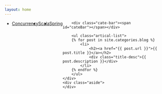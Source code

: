 ```yaml
---
layout: home
---
```


<div class="index-content blog">
    <div class="section">
        <ul class="artical-cate">
            <li class="on" style="float:left"><a href="/"><span>Concurrency</span></a></li>
            <li style="float:left"><a href="/scala"><span>Scala</span></a></li>
            <li style="float:left"><a href="/project"><span>Spring</span></a></li>
        </ul>

        <div class="cate-bar"><span id="cateBar"></span></div>

        <ul class="artical-list">
        {% for post in site.categories.blog %}
            <li>
                <h2><a href="{{ post.url }}">{{ post.title }}</a></h2>
                <div class="title-desc">{{ post.description }}</div>
            </li>
        {% endfor %}
        </ul>
    </div>
    <div class="aside">
    </div>
</div>
